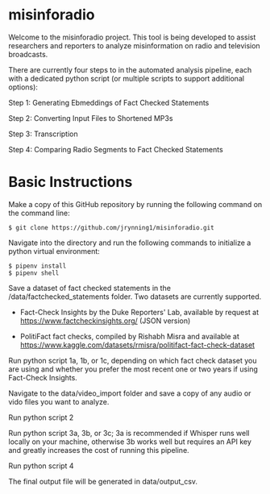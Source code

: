 # misinforadio

Welcome to the misinforadio project. This tool is being developed to assist researchers and reporters to analyze misinformation on radio and television broadcasts.

There are currently four steps to in the automated analysis pipeline, each with a dedicated python script (or multiple scripts to support additional options):

Step 1: Generating Ebmeddings of Fact Checked Statements

Step 2: Converting Input Files to Shortened MP3s

Step 3: Transcription

Step 4: Comparing Radio Segments to Fact Checked Statements


# Basic Instructions

Make a copy of this GitHub repository by running the following command on the command line:

```
$ git clone https://github.com/jrynning1/misinforadio.git
```

Navigate into the directory and run the following commands to initialize a python virtual environment:

```
$ pipenv install
$ pipenv shell
```

Save a dataset of fact checked statements in the /data/factchecked_statements folder. Two datasets are currently supported.

- Fact-Check Insights by the Duke Reporters' Lab, available by request at https://www.factcheckinsights.org/ (JSON version)

- PolitiFact fact checks, compiled by Rishabh Misra and available at https://www.kaggle.com/datasets/rmisra/politifact-fact-check-dataset


Run python script 1a, 1b, or 1c, depending on which fact check dataset you are using and whether you prefer the most recent one or two years if using Fact-Check Insights.

Navigate to the data/video_import folder and save a copy of any audio or vido files you want to analyze.

Run python script 2

Run python script 3a, 3b, or 3c; 3a is recommended if Whisper runs well locally on your machine, otherwise 3b works well but requires an API key and greatly increases the cost of running this pipeline.

Run python script 4

The final output file will be generated in data/output_csv.
